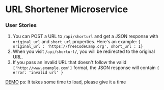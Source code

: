 # URL Shortener Microservice

### User Stories

1. You can POST a URL to `/api/shorturl` and get a JSON response with `original_url` and `short_url` properties. Here's an example: `{ original_url : 'https://freeCodeCamp.org', short_url : 1}`
2. When you visit `/api/shorturl/`, you will be redirected to the original URL.
3. If you pass an invalid URL that doesn't follow the valid `['http://www.example.com']` format, the JSON response will contain `{ error: 'invalid url' }`

 [DEMO](https://urlshortener-s7sw.onrender.com) ps: It takes some time to load, please give it a time
